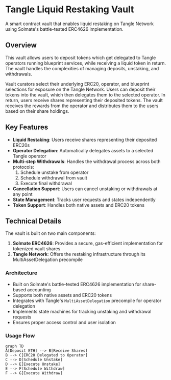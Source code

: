 # Tangle Liquid Restaking Vault

A smart contract vault that enables liquid restaking on Tangle Network using Solmate's battle-tested ERC4626 implementation.

## Overview

This vault allows users to deposit tokens which get delegated to Tangle operators running blueprint services, while receiving a liquid token in return. The vault handles the complexities of managing deposits, unstaking, and withdrawals.

Vault curators select their underlying ERC20, operator, and blueprint selections for exposure on the Tangle Network. Users can deposit their tokens into the vault, which then delegates them to the selected operator. In return, users receive shares representing their deposited tokens. The vault receives the rewards from the operator and distributes them to the users based on their share holdings.

## Key Features

- **Liquid Restaking**: Users receive shares representing their deposited ERC20s
- **Operator Delegation**: Automatically delegates assets to a selected Tangle operator
- **Multi-step Withdrawals**: Handles the withdrawal process across both protocols:
  1. Schedule unstake from operator
  2. Schedule withdrawal from vault
  3. Execute final withdrawal
- **Cancellation Support**: Users can cancel unstaking or withdrawals at any point
- **State Management**: Tracks user requests and states independently
- **Token Support**: Handles both native assets and ERC20 tokens

## Technical Details

The vault is built on two main components:

1. **Solmate ERC4626**: Provides a secure, gas-efficient implementation for tokenized vault shares
2. **Tangle Network**: Offers the restaking infrastructure through its MultiAssetDelegation precompile

### Architecture

- Built on Solmate's battle-tested ERC4626 implementation for share-based accounting
- Supports both native assets and ERC20 tokens
- Integrates with Tangle's `MultiAssetDelegation` precompile for operator delegation
- Implements state machines for tracking unstaking and withdrawal requests
- Ensures proper access control and user isolation

### Usage Flow

```mermaid
graph TD
A[Deposit ETH] --> B[Receive Shares]
B --> C[ERC20 Delegated to Operator]
C --> D[Schedule Unstake]
D --> E[Execute Unstake]
E --> F[Schedule Withdraw]
F --> G[Execute Withdraw]
```
